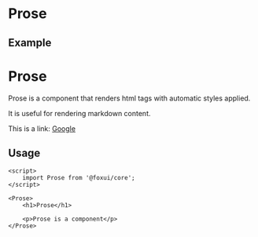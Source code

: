 <script>
	import { Box } from '@foxui/all';
</script>

# Prose

## Example

<Box>
	<h1>Prose</h1>
	<p>Prose is a component that renders html tags with automatic styles applied.</p>
	<p>It is useful for rendering markdown content.</p>
	<p>This is a link: <a href="https://google.com">Google</a></p>
</Box>

## Usage

```svelte
<script>
	import Prose from '@foxui/core';
</script>

<Prose>
	<h1>Prose</h1>

	<p>Prose is a component</p>
</Prose>
```
